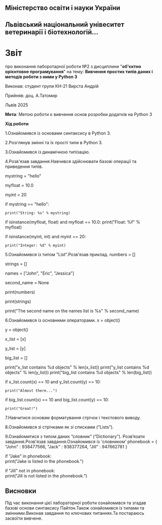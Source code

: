 ## Міністерство освіти і науки України
## Львівський національний унівеситет ветеринарії і біотехнологій...
# Звіт
про виконання лаборотарної роботи №2 з дисциплини "**об'єктно орієнтовне програмування**" на тему: **Вивчення простих типів даних і методів роботи з ними у Python 3**

Виконав: студент групи КН-21 Вирста Андрій

Прийняв: доц. А.Татомир

Львів 2025

**Мета**: Метою роботи є вивчення основ розробки додатків на Python 3

**Хід роботи**

1.Ознайомився із основами синтаксису в Python 3.

2.Розглянув змінні та їх прості типи в Python 3.

3.Ознайомився із динамічною типізацію.

4.Розв'язав завдання.Навчився здійснювати базові операції та приведення типів.

mystring = "hello"

myfloat = 10.0

myint = 20

if mystring == "hello":

    print("String: %s" % mystring)

if isinstance(myfloat, float) and myfloat 
== 10.0:
    print("Float: %f" % myfloat)

if isinstance(myint, int) and myint == 20:

    print("Integer: %d" % myint)


5.Ознайомився із типом "List".Розв'язав приклад.
numbers = []

strings = []

names = ["John", "Eric", "Jessica"]

second_name = None

print(numbers)

print(strings)

print("The second name on the names list is %s" % second_name)

6.Ознайомився із основними операторами.
x = object()

y = object()

x_list = [x]

y_list = [y]

big_list = []

print("x_list contains %d objects" % len(x_list))
print("y_list contains %d objects" % len(y_list))
print("big_list contains %d objects" % len(big_list))

if x_list.count(x) == 10 and y_list.count(y) == 10:

    print("Almost there...")

if big_list.count(x) == 10 and big_list.count(y) == 10:

    print("Great!")

7.Навчитися основам форматування стрічок і текстового виводу.

8.Ознайомився зі стрічками як зі списками (“Lists”).

9.Ознайомитися з типом даних “словник” (“Dictionary”). Розв’язати
завдання.Розв'язав завдання.Ознайомився із 'словником'
phonebook = {  
    "John" : 938477566,
    "Jack" : 938377264,
    "Jill" : 947662781
}  

if "Jake" in phonebook:  
    print("Jake is listed in the phonebook.")
    
if "Jill" not in phonebook:      
    print("Jill is not listed in the phonebook.")
## Висновки

Під час виконання цієї лабораторної роботи ознайомився та згадав базові основи синтаксису Пайтон.Також ознайомився із
типами та змінними.Виконав завдання по ключових питаннях.Та постараюсь засвоїти вивчене.
